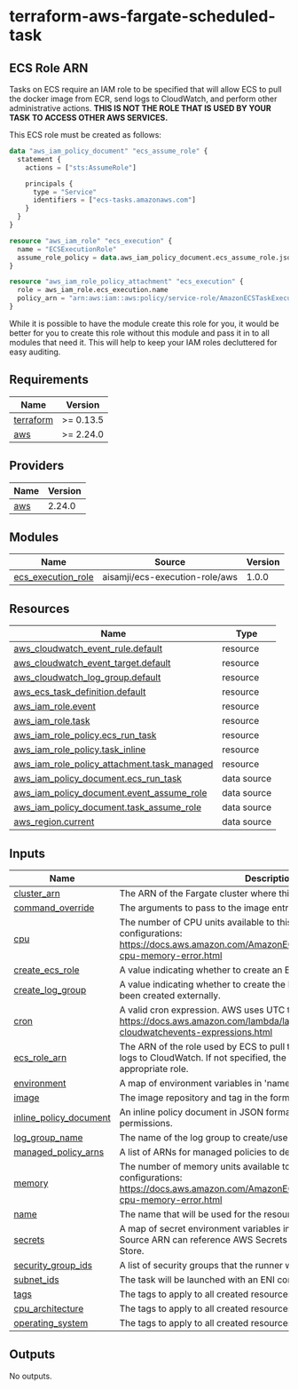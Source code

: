 # terraform-aws-fargate-scheduled-task

## ECS Role ARN

Tasks on ECS require an IAM role to be specified that will allow ECS to pull the docker image from ECR, send logs to CloudWatch, and perform other administrative actions. **THIS IS NOT THE ROLE THAT IS USED BY YOUR TASK TO ACCESS OTHER AWS SERVICES.**

This ECS role must be created as follows:

```terraform
data "aws_iam_policy_document" "ecs_assume_role" {
  statement {
    actions = ["sts:AssumeRole"]

    principals {
      type = "Service"
      identifiers = ["ecs-tasks.amazonaws.com"]
    }
  }
}

resource "aws_iam_role" "ecs_execution" {
  name = "ECSExecutionRole"
  assume_role_policy = data.aws_iam_policy_document.ecs_assume_role.json
}

resource "aws_iam_role_policy_attachment" "ecs_execution" {
  role = aws_iam_role.ecs_execution.name
  policy_arn = "arn:aws:iam::aws:policy/service-role/AmazonECSTaskExecutionRolePolicy"
}
```

While it is possible to have the module create this role for you, it would be better for you to create this role without this module and pass it in to all modules that need it. This will help to keep your IAM roles decluttered for easy auditing.

<!-- BEGINNING OF PRE-COMMIT-TERRAFORM DOCS HOOK -->
## Requirements

| Name | Version |
|------|---------|
| <a name="requirement_terraform"></a> [terraform](#requirement\_terraform) | >= 0.13.5 |
| <a name="requirement_aws"></a> [aws](#requirement\_aws) | >= 2.24.0 |

## Providers

| Name | Version |
|------|---------|
| <a name="provider_aws"></a> [aws](#provider\_aws) | 2.24.0 |

## Modules

| Name                                                                                           | Source                         | Version |
|------------------------------------------------------------------------------------------------|--------------------------------|---------|
| <a name="module_ecs_execution_role"></a> [ecs\_execution\_role](#module\_ecs\_execution\_role) | aisamji/ecs-execution-role/aws | 1.0.0   |

## Resources

| Name                                                                                                                                                  | Type        |
|-------------------------------------------------------------------------------------------------------------------------------------------------------|-------------|
| [aws_cloudwatch_event_rule.default](https://registry.terraform.io/providers/hashicorp/aws/latest/docs/resources/cloudwatch_event_rule)                | resource    |
| [aws_cloudwatch_event_target.default](https://registry.terraform.io/providers/hashicorp/aws/latest/docs/resources/cloudwatch_event_target)            | resource    |
| [aws_cloudwatch_log_group.default](https://registry.terraform.io/providers/hashicorp/aws/latest/docs/resources/cloudwatch_log_group)                  | resource    |
| [aws_ecs_task_definition.default](https://registry.terraform.io/providers/hashicorp/aws/latest/docs/resources/ecs_task_definition)                    | resource    |
| [aws_iam_role.event](https://registry.terraform.io/providers/hashicorp/aws/latest/docs/resources/iam_role)                                            | resource    |
| [aws_iam_role.task](https://registry.terraform.io/providers/hashicorp/aws/latest/docs/resources/iam_role)                                             | resource    |
| [aws_iam_role_policy.ecs_run_task](https://registry.terraform.io/providers/hashicorp/aws/latest/docs/resources/iam_role_policy)                       | resource    |
| [aws_iam_role_policy.task_inline](https://registry.terraform.io/providers/hashicorp/aws/latest/docs/resources/iam_role_policy)                        | resource    |
| [aws_iam_role_policy_attachment.task_managed](https://registry.terraform.io/providers/hashicorp/aws/latest/docs/resources/iam_role_policy_attachment) | resource    |
| [aws_iam_policy_document.ecs_run_task](https://registry.terraform.io/providers/hashicorp/aws/latest/docs/data-sources/iam_policy_document)            | data source |
| [aws_iam_policy_document.event_assume_role](https://registry.terraform.io/providers/hashicorp/aws/latest/docs/data-sources/iam_policy_document)       | data source |
| [aws_iam_policy_document.task_assume_role](https://registry.terraform.io/providers/hashicorp/aws/latest/docs/data-sources/iam_policy_document)        | data source |
| [aws_region.current](https://registry.terraform.io/providers/hashicorp/aws/latest/docs/data-sources/region)                                           | data source |

## Inputs

| Name                                                                                                     | Description                                                                                                                                                                     | Type           | Default | Required |
|----------------------------------------------------------------------------------------------------------|---------------------------------------------------------------------------------------------------------------------------------------------------------------------------------|----------------|---------|:--------:|
| <a name="input_cluster_arn"></a> [cluster\_arn](#input\_cluster\_arn)                                    | The ARN of the Fargate cluster where this task should be run.                                                                                                                   | `string`       | n/a     |   yes    |
| <a name="input_command_override"></a> [command\_override](#input\_command\_override)                     | The arguments to pass to the image entrypoint instead of the defaults.                                                                                                          | `string`       | `""`    |    no    |
| <a name="input_cpu"></a> [cpu](#input\_cpu)                                                              | The number of CPU units available to this task. See the list of valid configurations: https://docs.aws.amazon.com/AmazonECS/latest/developerguide/task-cpu-memory-error.html    | `number`       | `256`   |    no    |
| <a name="input_create_ecs_role"></a> [create\_ecs\_role](#input\_create\_ecs\_role)                      | A value indicating whether to create an ECS execution role by default.                                                                                                          | `bool`         | `false` |    no    |
| <a name="input_create_log_group"></a> [create\_log\_group](#input\_create\_log\_group)                   | A value indicating whether to create the log group or assume that it has been created externally.                                                                               | `bool`         | `true`  |    no    |
| <a name="input_cron"></a> [cron](#input\_cron)                                                           | A valid cron expression. AWS uses UTC time for cron expressions. https://docs.aws.amazon.com/lambda/latest/dg/services-cloudwatchevents-expressions.html                        | `string`       | n/a     |   yes    |
| <a name="input_ecs_role_arn"></a> [ecs\_role\_arn](#input\_ecs\_role\_arn)                               | The ARN of the role used by ECS to pull the docker image and send logs to CloudWatch. If not specified, the module will create an appropriate role.                             | `string`       | `""`    |    no    |
| <a name="input_environment"></a> [environment](#input\_environment)                                      | A map of environment variables in 'name = value' format.                                                                                                                        | `map(string)`  | `{}`    |    no    |
| <a name="input_image"></a> [image](#input\_image)                                                        | The image repository and tag in the format <repository>:<tag>.                                                                                                                  | `string`       | n/a     |   yes    |
| <a name="input_inline_policy_document"></a> [inline\_policy\_document](#input\_inline\_policy\_document) | An inline policy document in JSON format to determine additional task permissions.                                                                                              | `string`       | `""`    |    no    |
| <a name="input_log_group_name"></a> [log\_group\_name](#input\_log\_group\_name)                         | The name of the log group to create/use to stores logs from the task.                                                                                                           | `string`       | `null`  |    no    |
| <a name="input_managed_policy_arns"></a> [managed\_policy\_arns](#input\_managed\_policy\_arns)          | A list of ARNs for managed policies to determine the task permissions.                                                                                                          | `list(string)` | `[]`    |    no    |
| <a name="input_memory"></a> [memory](#input\_memory)                                                     | The number of memory units available to this task. See the list of valid configurations: https://docs.aws.amazon.com/AmazonECS/latest/developerguide/task-cpu-memory-error.html | `number`       | `512`   |    no    |
| <a name="input_name"></a> [name](#input\_name)                                                           | The name that will be used for the resources created.                                                                                                                           | `string`       | n/a     |   yes    |
| <a name="input_secrets"></a> [secrets](#input\_secrets)                                                  | A map of secret environment variables in 'name = sourceARN' format. Source ARN can reference AWS Secrets Manager or AWS Parameter Store.                                        | `map(string)`  | `{}`    |    no    |
| <a name="input_security_group_ids"></a> [security\_group\_ids](#input\_security\_group\_ids)             | A list of security groups that the runner will be a member of.                                                                                                                  | `list(string)` | `[]`    |    no    |
| <a name="input_subnet_ids"></a> [subnet\_ids](#input\_subnet\_ids)                                       | The task will be launched with an ENI connected to one of the subnets.                                                                                                          | `list(string)` | n/a     |   yes    |
| <a name="input_tags"></a> [tags](#input\_tags)                                                           | The tags to apply to all created resources.                                                                                                                                     | `map(string)`  | `{}`    |    no    |
| <a name="input_cpu_architecture"></a> [cpu_architecture](#input\_tags)                                   | The tags to apply to all created resources.                                                                                                                                     | `string`       | `n/a`   |    no    |
| <a name="input_operating_system"></a> [operating_system](#input\_tags)                                   | The tags to apply to all created resources.                                                                                                                                     | `string`       | `n/a`   |    no    |

## Outputs

No outputs.
<!-- END OF PRE-COMMIT-TERRAFORM DOCS HOOK -->

